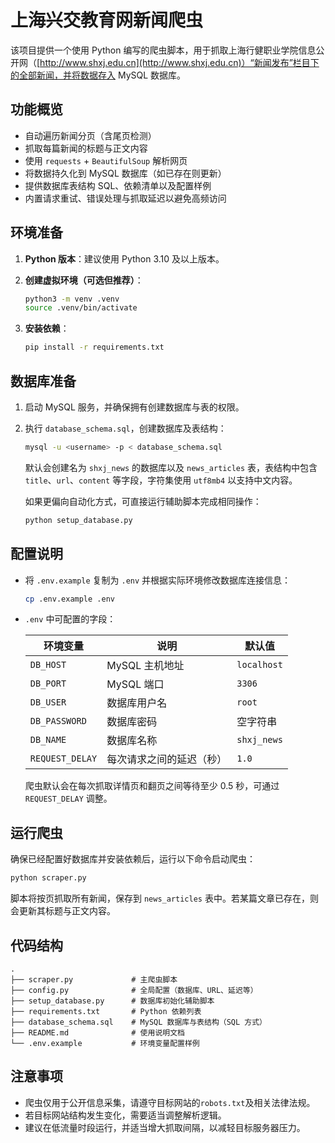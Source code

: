 # 上海兴交教育网新闻爬虫

该项目提供一个使用 Python 编写的爬虫脚本，用于抓取上海行健职业学院信息公开网（[http://www.shxj.edu.cn](http://www.shxj.edu.cn)）“新闻发布”栏目下的全部新闻，并将数据存入 MySQL 数据库。

## 功能概览

- 自动遍历新闻分页（含尾页检测）
- 抓取每篇新闻的标题与正文内容
- 使用 `requests` + `BeautifulSoup` 解析网页
- 将数据持久化到 MySQL 数据库（如已存在则更新）
- 提供数据库表结构 SQL、依赖清单以及配置样例
- 内置请求重试、错误处理与抓取延迟以避免高频访问

## 环境准备

1. **Python 版本**：建议使用 Python 3.10 及以上版本。
2. **创建虚拟环境（可选但推荐）**：

   ```bash
   python3 -m venv .venv
   source .venv/bin/activate
   ```

3. **安装依赖**：

   ```bash
   pip install -r requirements.txt
   ```

## 数据库准备

1. 启动 MySQL 服务，并确保拥有创建数据库与表的权限。
2. 执行 `database_schema.sql`，创建数据库及表结构：

   ```bash
   mysql -u <username> -p < database_schema.sql
   ```

   默认会创建名为 `shxj_news` 的数据库以及 `news_articles` 表，表结构中包含 `title`、`url`、`content` 等字段，字符集使用 `utf8mb4` 以支持中文内容。

   如果更偏向自动化方式，可直接运行辅助脚本完成相同操作：

   ```bash
   python setup_database.py
   ```

## 配置说明

- 将 `.env.example` 复制为 `.env` 并根据实际环境修改数据库连接信息：

  ```bash
  cp .env.example .env
  ```

- `.env` 中可配置的字段：

  | 环境变量       | 说明                | 默认值        |
  | -------------- | ------------------- | ------------- |
  | `DB_HOST`      | MySQL 主机地址      | `localhost`   |
  | `DB_PORT`      | MySQL 端口          | `3306`        |
  | `DB_USER`      | 数据库用户名        | `root`        |
  | `DB_PASSWORD`  | 数据库密码          | 空字符串      |
  | `DB_NAME`      | 数据库名称          | `shxj_news`   |
  | `REQUEST_DELAY`| 每次请求之间的延迟（秒）| `1.0`      |

  爬虫默认会在每次抓取详情页和翻页之间等待至少 0.5 秒，可通过 `REQUEST_DELAY` 调整。

## 运行爬虫

确保已经配置好数据库并安装依赖后，运行以下命令启动爬虫：

```bash
python scraper.py
```

脚本将按页抓取所有新闻，保存到 `news_articles` 表中。若某篇文章已存在，则会更新其标题与正文内容。

## 代码结构

```
.
├── scraper.py             # 主爬虫脚本
├── config.py              # 全局配置（数据库、URL、延迟等）
├── setup_database.py      # 数据库初始化辅助脚本
├── requirements.txt       # Python 依赖列表
├── database_schema.sql    # MySQL 数据库与表结构（SQL 方式）
├── README.md              # 使用说明文档
└── .env.example           # 环境变量配置样例
```

## 注意事项

- 爬虫仅用于公开信息采集，请遵守目标网站的`robots.txt`及相关法律法规。
- 若目标网站结构发生变化，需要适当调整解析逻辑。
- 建议在低流量时段运行，并适当增大抓取间隔，以减轻目标服务器压力。
